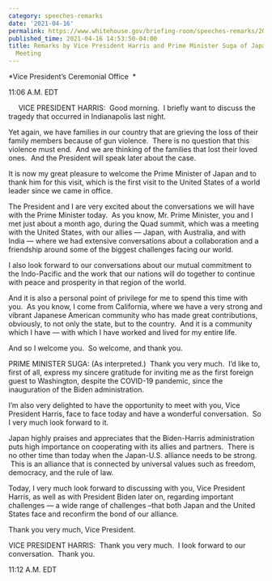 ```yaml
---
category: speeches-remarks
date: '2021-04-16'
permalink: https://www.whitehouse.gov/briefing-room/speeches-remarks/2021/04/16/remarks-by-vice-president-harris-and-prime-minister-suga-of-japan-before-bilateral-meeting/
published_time: 2021-04-16 14:53:50-04:00
title: Remarks by Vice President Harris and Prime Minister Suga of Japan Before Bilateral
  Meeting
---
```

 
*Vice President’s Ceremonial Office  *

11:06 A.M. EDT  
  
     VICE PRESIDENT HARRIS:  Good morning.  I briefly want to discuss
the tragedy that occurred in Indianapolis last night.    
  
Yet again, we have families in our country that are grieving the loss of
their family members because of gun violence.  There is no question that
this violence must end.  And we are thinking of the families that lost
their loved ones.  And the President will speak later about the case.  
  
It is now my great pleasure to welcome the Prime Minister of Japan and
to thank him for this visit, which is the first visit to the United
States of a world leader since we came in office.    
  
The President and I are very excited about the conversations we will
have with the Prime Minister today.  As you know, Mr. Prime Minister,
you and I met just about a month ago, during the Quad summit, which was
a meeting with the United States, with our allies — Japan, with
Australia, and with India — where we had extensive conversations about a
collaboration and a friendship around some of the biggest challenges
facing our world.  
  
I also look forward to our conversations about our mutual commitment to
the Indo-Pacific and the work that our nations will do together to
continue with peace and prosperity in that region of the world.    
  
And it is also a personal point of privilege for me to spend this time
with you.  As you know, I come from California, where we have a very
strong and vibrant Japanese American community who has made great
contributions, obviously, to not only the state, but to the country.
 And it is a community which I have — with which I have worked and lived
for my entire life.    
  
And so I welcome you.  So welcome, and thank you.    
  
PRIME MINISTER SUGA: (As interpreted.)  Thank you very much.  I’d like
to, first of all, express my sincere gratitude for inviting me as the
first foreign guest to Washington, despite the COVID-19 pandemic, since
the inauguration of the Biden administration.  
  
I’m also very delighted to have the opportunity to meet with you, Vice
President Harris, face to face today and have a wonderful conversation.
 So I very much look forward to it.  
  
Japan highly praises and appreciates that the Biden-Harris
administration puts high importance on cooperating with its allies and
partners.  There is no other time than today when the Japan-U.S.
alliance needs to be strong.  This is an alliance that is connected by
universal values such as freedom, democracy, and the rule of law.   
  
Today, I very much look forward to discussing with you, Vice President
Harris, as well as with President Biden later on, regarding important
challenges — a wide range of challenges –that both Japan and the United
States face and reconfirm the bond of our alliance.  
  
Thank you very much, Vice President.  
  
VICE PRESIDENT HARRIS:  Thank you very much.  I look forward to our
conversation.  Thank you.   

11:12 A.M. EDT
